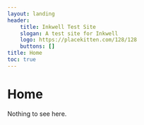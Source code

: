 ```yaml
---
layout: landing
header:
    title: Inkwell Test Site
    slogan: A test site for Inkwell
    logo: https://placekitten.com/128/128
    buttons: []
title: Home
toc: true
---
```

# Home
Nothing to see here.